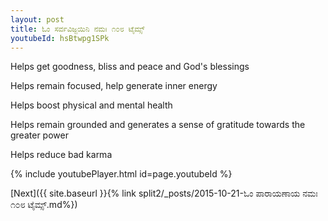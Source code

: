 ```yaml
---
layout: post
title: ಓಂ ಸರ್ವವಿಜ್ಜಯಿನಿ ನಮಃ ೧೦೮ ಟೈಮ್ಸ್
youtubeId: hsBtwpg1SPk
---
```

 
 
Helps get goodness, bliss and peace and God's blessings
 
Helps remain focused, help generate inner energy 
 
Helps boost physical and mental health 
 
Helps remain grounded and generates a sense of gratitude towards the greater power 
 
Helps reduce bad karma
 
 
 
 


{% include youtubePlayer.html id=page.youtubeId %}
 
[Next]({{ site.baseurl }}{% link  split2/_posts/2015-10-21-ಓಂ ಪಾರಾಯಣಾಯ ನಮಃ ೧೦೮ ಟೈಮ್ಸ್.md%})
 
